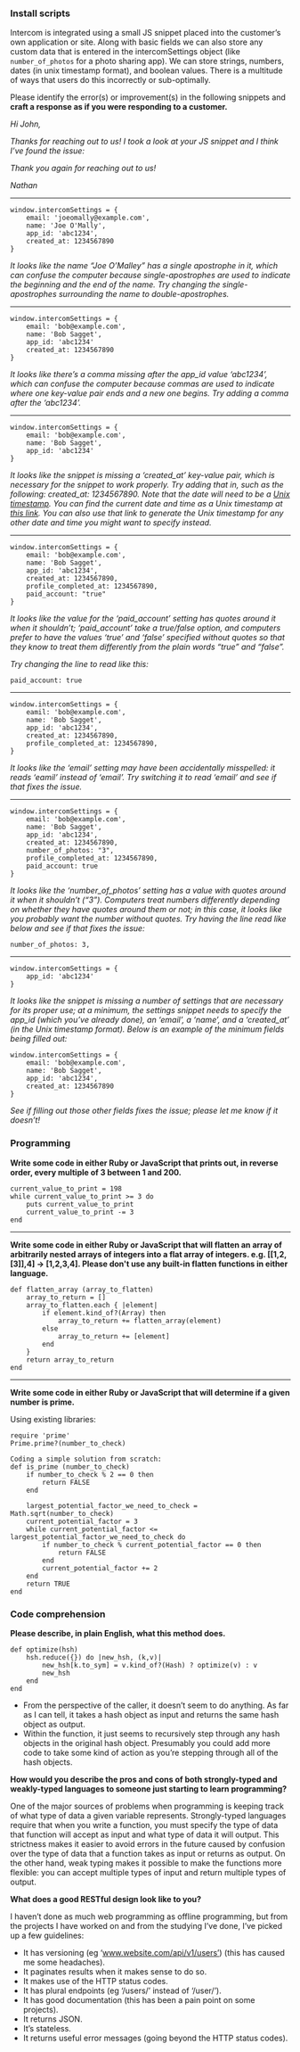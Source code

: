 ### Install scripts

Intercom is integrated using a small JS snippet placed into the customer’s own
application or site. Along with basic fields we can also store any custom data
that is entered in the intercomSettings object (like `number_of_photos` for a
photo sharing app). We can store strings, numbers, dates (in unix timestamp
format), and boolean values.  There is a multitude of ways that users do this
incorrectly or sub-optimally.

Please identify the error(s) or improvement(s) in the following snippets and
**craft a response as if you were responding to a customer.**

_Hi John,_

_Thanks for reaching out to us! I took a look at your JS snippet and I think I’ve found the issue:_

_<explain issue>_

_Thank you again for reaching out to us!_

_Nathan_

---
```
window.intercomSettings = {
    email: 'joeomally@example.com',
    name: 'Joe O'Mally',
    app_id: 'abc1234',
    created_at: 1234567890
}
```
_It looks like the name “Joe O’Malley” has a single apostrophe in it, which can
confuse the computer because single-apostrophes are used to indicate the
beginning and the end of the name. Try changing the single-apostrophes
surrounding the name to double-apostrophes._

---
```
window.intercomSettings = {
    email: 'bob@example.com',
    name: 'Bob Sagget',
    app_id: 'abc1234'
    created_at: 1234567890
}
```
_It looks like there’s a comma missing after the app_id value ‘abc1234’, which
can confuse the computer because commas are used to indicate where one
key-value pair ends and a new one begins. Try adding a comma after the ‘abc1234’._

---
```
window.intercomSettings = {
    email: 'bob@example.com',
    name: 'Bob Sagget',
    app_id: 'abc1234'
}
```
_It looks like the snippet is missing a ‘created_at’ key-value pair, which is
necessary for the snippet to work properly. Try adding that in, such as the
following: created_at: 1234567890. Note that the date will need to be a [Unix
timestamp](https://en.wikipedia.org/wiki/Unix_time). You can find the current
date and time as a Unix timestamp at [this link](http://www.epochconverter.com/).
You can also use that link to generate the Unix timestamp for any other
date and time you might want to specify instead._

---
```
window.intercomSettings = {
    email: 'bob@example.com',
    name: 'Bob Sagget',
    app_id: 'abc1234',
    created_at: 1234567890,
    profile_completed_at: 1234567890,
    paid_account: "true"
}
```
_It looks like the value for the ‘paid_account’ setting has quotes around it when
it shouldn’t; ‘paid_account’ take a true/false option, and computers prefer to
have the values ‘true’ and ‘false’ specified without quotes so that they know to
treat them differently from the plain words “true” and “false”._

_Try changing the line to read like this:_
```
paid_account: true
```

---
```
window.intercomSettings = {
    eamil: 'bob@example.com',
    name: 'Bob Sagget',
    app_id: 'abc1234',
    created_at: 1234567890,
    profile_completed_at: 1234567890,
}
```
_It looks like the ‘email’ setting may have been accidentally misspelled: it reads
‘eamil’ instead of ‘email’. Try switching it to read ‘email’ and see if that fixes
the issue._

---
```
window.intercomSettings = {
    email: 'bob@example.com',
    name: 'Bob Sagget',
    app_id: 'abc1234',
    created_at: 1234567890,
    number_of_photos: "3",
    profile_completed_at: 1234567890,
    paid_account: true
}
```
_It looks like the ‘number_of_photos’ setting has a value with quotes around it
when it shouldn’t (“3”). Computers treat numbers differently depending on whether
 they have quotes around them or not; in this case, it looks like you probably
 want the number without quotes. Try having the line read like below and see if
 that fixes the issue:_
```
number_of_photos: 3,
```

---
```
window.intercomSettings = {
    app_id: 'abc1234'
}
```
_It looks like the snippet is missing a number of settings that are necessary for
its proper use; at a minimum, the settings snippet needs to specify the app_id
(which you’ve already done), an ‘email’, a ‘name’, and a ‘created_at’ (in the Unix
timestamp format). Below is an example of the minimum fields being filled out:_
```
window.intercomSettings = {
    email: 'bob@example.com',
    name: 'Bob Sagget',
    app_id: 'abc1234',
    created_at: 1234567890
}
```
_See if filling out those other fields fixes the issue; please let me know if it
doesn’t!_

### Programming
**Write some code in either Ruby or JavaScript that prints out, in reverse order,
every multiple of 3 between 1 and 200.**
```
current_value_to_print = 198
while current_value_to_print >= 3 do
    puts current_value_to_print
    current_value_to_print -= 3
end
```
---

**Write some code in either Ruby or JavaScript that will flatten an array of
 arbitrarily nested arrays of integers into a flat array of integers. e.g.
 [[1,2,[3]],4] -> [1,2,3,4]. Please don't use any built-in flatten functions
 in either language.**
```
def flatten_array (array_to_flatten)
    array_to_return = []
    array_to_flatten.each { |element|
        if element.kind_of?(Array) then
            array_to_return += flatten_array(element)
        else
            array_to_return += [element]
        end
    }
    return array_to_return
end
```
---

**Write some code in either Ruby or JavaScript that will determine if a given
number is prime.**

Using existing libraries:
```
require 'prime'
Prime.prime?(number_to_check)

Coding a simple solution from scratch:
def is_prime (number_to_check)
    if number_to_check % 2 == 0 then
        return FALSE
    end

    largest_potential_factor_we_need_to_check = Math.sqrt(number_to_check)
    current_potential_factor = 3
    while current_potential_factor <= largest_potential_factor_we_need_to_check do
        if number_to_check % current_potential_factor == 0 then
            return FALSE
        end
        current_potential_factor += 2
    end
    return TRUE
end
```

### Code comprehension
**Please describe, in plain English, what this method does.**
```
def optimize(hsh)
    hsh.reduce({}) do |new_hsh, (k,v)|
        new_hsh[k.to_sym] = v.kind_of?(Hash) ? optimize(v) : v
        new_hsh
    end
end
```
- From the perspective of the caller, it doesn’t seem to do anything. As far as I 
can tell, it takes a hash object as input and returns the same hash object as output.
- Within the function, it just seems to recursively step through any hash objects 
in the original hash object. Presumably you could add more code to take some kind 
of action as you’re stepping through all of the hash objects.

**How would you describe the pros and cons of both strongly-typed and weakly-typed 
languages to someone just starting to learn programming?**

One of the major sources of problems when programming is keeping track of what 
type of data a given variable represents. Strongly-typed languages require that 
when you write a function, you must specify the type of data that function will 
accept as input and what type of data it will output. This strictness makes it 
easier to avoid errors in the future caused by confusion over the type of data 
that a function takes as input or returns as output. On the other hand, weak typing
 makes it possible to make the functions more flexible: you can accept multiple 
 types of input and return multiple types of output.


**What does a good RESTful design look like to you?**

I haven’t done as much web programming as offline programming, but from the projects
 I have worked on and from the studying I’ve done, I’ve picked up a few guidelines:
 
- It has versioning (eg ‘www.website.com/api/v1/users’) (this has caused me some headaches).
- It paginates results when it makes sense to do so.
- It makes use of the HTTP status codes.
- It has plural endpoints (eg ‘/users/’ instead of ‘/user/’).
- It has good documentation (this has been a pain point on some projects).
- It returns JSON.
- It’s stateless.
- It returns useful error messages (going beyond the HTTP status codes).